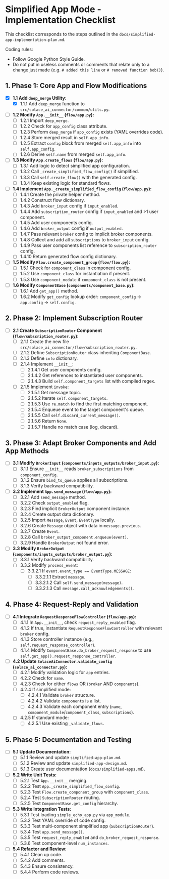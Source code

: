 # Simplified App Mode - Implementation Checklist

This checklist corresponds to the steps outlined in the `docs/simplified-app-implementation-plan.md`.

Coding rules:

- Follow Google Python Style Guide.
- Do not put in useless comments or comments that relate only to a change just made (e.g. `# added this line` or `# removed function bob()`).

## 1. Phase 1: Core App and Flow Modifications

- [X] **1.1 Add `deep_merge` Utility:**
    - [X] 1.1.1 Add `deep_merge` function to `src/solace_ai_connector/common/utils.py`.
- [ ] **1.2 Modify `App.__init__` (`flow/app.py`):**
    - [ ] 1.2.1 Import `deep_merge`.
    - [ ] 1.2.2 Check for `app_config` class attribute.
    - [ ] 1.2.3 Perform `deep_merge` if `app_config` exists (YAML overrides code).
    - [ ] 1.2.4 Store merged result in `self.app_info`.
    - [ ] 1.2.5 Extract `config` block from merged `self.app_info` into `self.app_config`.
    - [ ] 1.2.6 Derive `self.name` from merged `self.app_info`.
- [ ] **1.3 Modify `App.create_flows` (`flow/app.py`):**
    - [ ] 1.3.1 Add logic to detect simplified app configuration.
    - [ ] 1.3.2 Call `_create_simplified_flow_config()` if simplified.
    - [ ] 1.3.3 Call `self.create_flow()` with the generated config.
    - [ ] 1.3.4 Keep existing logic for standard flows.
- [ ] **1.4 Implement `App._create_simplified_flow_config` (`flow/app.py`):**
    - [ ] 1.4.1 Create the private helper method.
    *   [ ] 1.4.2 Construct flow dictionary.
    *   [ ] 1.4.3 Add `broker_input` config if `input_enabled`.
    *   [ ] 1.4.4 Add `subscription_router` config if `input_enabled` and >1 user component.
    *   [ ] 1.4.5 Add user components config.
    *   [ ] 1.4.6 Add `broker_output` config if `output_enabled`.
    *   [ ] 1.4.7 Pass relevant `broker` config to implicit broker components.
    *   [ ] 1.4.8 Collect and add all `subscriptions` to `broker_input` config.
    *   [ ] 1.4.9 Pass user components list reference to `subscription_router` config.
    *   [ ] 1.4.10 Return generated flow config dictionary.
- [ ] **1.5 Modify `Flow.create_component_group` (`flow/flow.py`):**
    *   [ ] 1.5.1 Check for `component_class` in component config.
    *   [ ] 1.5.2 Use `component_class` for instantiation if present.
    *   [ ] 1.5.3 Use `component_module` if `component_class` is not present.
- [ ] **1.6 Modify `ComponentBase` (`components/component_base.py`):**
    *   [ ] 1.6.1 Add `get_app()` method.
    *   [ ] 1.6.2 Modify `get_config` lookup order: `component_config` -> `app.config` -> `self.config`.

## 2. Phase 2: Implement Subscription Router

- [ ] **2.1 Create `SubscriptionRouter` Component (`flow/subscription_router.py`):**
    *   [ ] 2.1.1 Create the new file `src/solace_ai_connector/flow/subscription_router.py`.
    *   [ ] 2.1.2 Define `SubscriptionRouter` class inheriting `ComponentBase`.
    *   [ ] 2.1.3 Define `info` dictionary.
    *   [ ] 2.1.4 Implement `__init__`:
        *   [ ] 2.1.4.1 Get user components config.
        *   [ ] 2.1.4.2 Get references to instantiated user components.
        *   [ ] 2.1.4.3 Build `self.component_targets` list with compiled regex.
    *   [ ] 2.1.5 Implement `invoke`:
        *   [ ] 2.1.5.1 Get message topic.
        *   [ ] 2.1.5.2 Iterate `self.component_targets`.
        *   [ ] 2.1.5.3 Use `re.match` to find the first matching component.
        *   [ ] 2.1.5.4 Enqueue event to the target component's queue.
        *   [ ] 2.1.5.5 Call `self.discard_current_message()`.
        *   [ ] 2.1.5.6 Return `None`.
        *   [ ] 2.1.5.7 Handle no match case (log, discard).

## 3. Phase 3: Adapt Broker Components and Add App Methods

- [ ] **3.1 Modify `BrokerInput` (`components/inputs_outputs/broker_input.py`):**
    *   [ ] 3.1.1 Ensure `__init__` reads `broker_subscriptions` from `component_config`.
    *   [ ] 3.1.2 Ensure `bind_to_queue` applies all subscriptions.
    *   [ ] 3.1.3 Verify backward compatibility.
- [ ] **3.2 Implement `App.send_message` (`flow/app.py`):**
    *   [ ] 3.2.1 Add `send_message` method.
    *   [ ] 3.2.2 Check `output_enabled` flag.
    *   [ ] 3.2.3 Find implicit `BrokerOutput` component instance.
    *   [ ] 3.2.4 Create output data dictionary.
    *   [ ] 3.2.5 Import `Message`, `Event`, `EventType` locally.
    *   [ ] 3.2.6 Create `Message` object with data in `message.previous`.
    *   [ ] 3.2.7 Create `Event`.
    *   [ ] 3.2.8 Call `broker_output_component.enqueue(event)`.
    *   [ ] 3.2.9 Handle `BrokerOutput` not found error.
- [ ] **3.3 Modify `BrokerOutput` (`components/inputs_outputs/broker_output.py`):**
    *   [ ] 3.3.1 Verify backward compatibility.
    *   [ ] 3.3.2 Modify `process_event`:
        *   [ ] 3.3.2.1 If `event.event_type == EventType.MESSAGE`:
            *   [ ] 3.3.2.1.1 Extract `message`.
            *   [ ] 3.3.2.1.2 Call `self.send_message(message)`.
            *   [ ] 3.3.2.1.3 Call `message.call_acknowledgements()`.

## 4. Phase 4: Request-Reply and Validation

- [ ] **4.1 Integrate `RequestResponseFlowController` (`flow/app.py`):**
    *   [ ] 4.1.1 In `App.__init__`, check `request_reply_enabled` flag.
    *   [ ] 4.1.2 If true, instantiate `RequestResponseFlowController` with relevant `broker` config.
    *   [ ] 4.1.3 Store controller instance (e.g., `self.request_response_controller`).
    *   [ ] 4.1.4 Modify `ComponentBase.do_broker_request_response` to use `self.get_app().request_response_controller`.
- [ ] **4.2 Update `SolaceAiConnector.validate_config` (`solace_ai_connector.py`):**
    *   [ ] 4.2.1 Modify validation logic for `app` entries.
    *   [ ] 4.2.2 Check for `name`.
    *   [ ] 4.2.3 Check for either `flows` OR (`broker` AND `components`).
    *   [ ] 4.2.4 If simplified mode:
        *   [ ] 4.2.4.1 Validate `broker` structure.
        *   [ ] 4.2.4.2 Validate `components` is a list.
        *   [ ] 4.2.4.3 Validate each component entry (`name`, `component_module`/`component_class`, `subscriptions`).
    *   [ ] 4.2.5 If standard mode:
        *   [ ] 4.2.5.1 Use existing `_validate_flows`.

## 5. Phase 5: Documentation and Testing

- [ ] **5.1 Update Documentation:**
    *   [ ] 5.1.1 Review and update `simplified-app-plan.md`.
    *   [ ] 5.1.2 Review and update `simplified-app-design.md`.
    *   [ ] 5.1.3 Create user documentation (`docs/simplified-apps.md`).
- [ ] **5.2 Write Unit Tests:**
    *   [ ] 5.2.1 Test `App.__init__` merging.
    *   [ ] 5.2.2 Test `App._create_simplified_flow_config`.
    *   [ ] 5.2.3 Test `Flow.create_component_group` with `component_class`.
    *   [ ] 5.2.4 Test `SubscriptionRouter` routing.
    *   [ ] 5.2.5 Test `ComponentBase.get_config` hierarchy.
- [ ] **5.3 Write Integration Tests:**
    *   [ ] 5.3.1 Test loading `simple_echo_app.py` via `app_module`.
    *   [ ] 5.3.2 Test YAML override of code config.
    *   [ ] 5.3.3 Test multi-component simplified app (`SubscriptionRouter`).
    *   [ ] 5.3.4 Test `app.send_message()`.
    *   [ ] 5.3.5 Test `request_reply_enabled` and `do_broker_request_response`.
    *   [ ] 5.3.6 Test component-level `num_instances`.
- [ ] **5.4 Refactor and Review:**
    *   [ ] 5.4.1 Clean up code.
    *   [ ] 5.4.2 Add comments.
    *   [ ] 5.4.3 Ensure consistency.
    *   [ ] 5.4.4 Perform code reviews.
